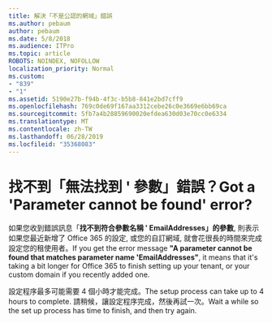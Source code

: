 ```yaml
---
title: 解決「不是公認的網域」錯誤
ms.author: pebaum
author: pebaum
ms.date: 5/8/2018
ms.audience: ITPro
ms.topic: article
ROBOTS: NOINDEX, NOFOLLOW
localization_priority: Normal
ms.custom:
- "839"
- "1"
ms.assetid: 5190e27b-f94b-4f3c-b5b8-841e2bd7cff9
ms.openlocfilehash: 769c0de69f167aa3312cebe26c0e3669e6bb69ca
ms.sourcegitcommit: 5fb7a4b28859690020efdea630d03e70cc0e6334
ms.translationtype: MT
ms.contentlocale: zh-TW
ms.lasthandoff: 06/28/2019
ms.locfileid: "35368083"
---
```

# <a name="got-a-parameter-cannot-be-found-error"></a><span data-ttu-id="cd592-102">找不到「無法找到 ' 參數」錯誤？</span><span class="sxs-lookup"><span data-stu-id="cd592-102">Got a 'Parameter cannot be found' error?</span></span>

<span data-ttu-id="cd592-103">如果您收到錯誤訊息「**找不到符合參數名稱 ' EmailAddresses」的參數**, 則表示如果您最近新增了 Office 365 的設定, 或您的自訂網域, 就會花很長的時間來完成設定您的租使用者。</span><span class="sxs-lookup"><span data-stu-id="cd592-103">If you get the error message **"A parameter cannot be found that matches parameter name 'EmailAddresses"**, it means that it's taking a bit longer for Office 365 to finish setting up your tenant, or your custom domain if you recently added one.</span></span>
  
<span data-ttu-id="cd592-104">設定程序最多可能需要 4 個小時才能完成。</span><span class="sxs-lookup"><span data-stu-id="cd592-104">The setup process can take up to 4 hours to complete.</span></span> <span data-ttu-id="cd592-105">請稍候，讓設定程序完成，然後再試一次。</span><span class="sxs-lookup"><span data-stu-id="cd592-105">Wait a while so the set up process has time to finish, and then try again.</span></span>
  